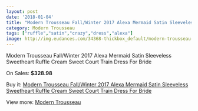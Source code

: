 ```yaml
---
layout: post
date: '2018-01-04'
title: "Modern Trousseau Fall/Winter 2017 Alexa Mermaid Satin Sleeveless Sweetheart Ruffle Cream Sweet Court Train Dress For Bride"
category: Modern Trousseau
tags: ["ruffle","satin","crazy","dress","alexa"]
image: http://img.eudances.com/34368-thickbox_default/modern-trousseau-fall-winter-2017-alexa-mermaid-satin-sleeveless-sweetheart-ruffle-cream-sweet-court-train-dress-for-bride.jpg
---
```

Modern Trousseau Fall/Winter 2017 Alexa Mermaid Satin Sleeveless Sweetheart Ruffle Cream Sweet Court Train Dress For Bride

On Sales: **$328.98**
<a href="https://www.eudances.com/en/modern-trousseau/10410-modern-trousseau-fall-winter-2017-alexa-mermaid-satin-sleeveless-sweetheart-ruffle-cream-sweet-court-train-dress-for-bride.html"><amp-img layout="responsive" width="600" height="600" src="//img.eudances.com/34368-thickbox_default/modern-trousseau-fall-winter-2017-alexa-mermaid-satin-sleeveless-sweetheart-ruffle-cream-sweet-court-train-dress-for-bride.jpg" alt="Modern Trousseau Fall/Winter 2017 Alexa Mermaid Satin Sleeveless Sweetheart Ruffle Cream Sweet Court Train Dress For Bride 0" /></a>

Buy it: [Modern Trousseau Fall/Winter 2017 Alexa Mermaid Satin Sleeveless Sweetheart Ruffle Cream Sweet Court Train Dress For Bride](https://www.eudances.com/en/modern-trousseau/10410-modern-trousseau-fall-winter-2017-alexa-mermaid-satin-sleeveless-sweetheart-ruffle-cream-sweet-court-train-dress-for-bride.html "Modern Trousseau Fall/Winter 2017 Alexa Mermaid Satin Sleeveless Sweetheart Ruffle Cream Sweet Court Train Dress For Bride")

View more: [Modern Trousseau](https://www.eudances.com/en/170-modern-trousseau "Modern Trousseau")